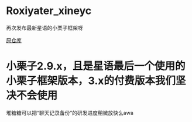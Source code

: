 # Roxiyater_xineyc
再次发布最新星语的小栗子框架呀

[原仓库](https://github.com/MSKNWK/xineyc)

# 小栗子2.9.x，且是星语最后一个使用的小栗子框架版本，3.x的付费版本我们坚决不会使用

堆糖糖可以把“聊天记录备份”的研发进度稍微放快么awa
